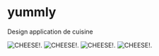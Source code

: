 # yummly
Design application de cuisine

![CHEESE!](photo_5965557081786400579_y.jpg).
![CHEESE!](photo_5965557081786400578_y.jpg).
![CHEESE!](photo_5965557081786400576_y.jpg).
![CHEESE!](photo_5965557081786400577_y.jpg).
